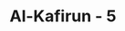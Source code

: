 ---
title: "Al-Kafirun - 5"
no: 5
arabic_no: ٥
ayah: وَلَآ اَنْتُمْ عٰبِدُوْنَ مَآ اَعْبُدُۗ
translation: "dan kamu tidak pernah (pula) menjadi penyembah apa yang aku sembah."
tafsir: "Sesudah Allah menyatakan tentang tidak mungkin ada persamaan sifat antara Tuhan yang disembah oleh Nabi saw dengan yang disembah oleh orang-orang kafir, maka dengan sendirinya tidak ada pula persamaan dalam hal ibadah. Tuhan yang disembah Nabi Muhammad adalah Tuhan yang Mahasuci dari sekutu dan tandingan, tidak menjelma pada seseorang atau memihak kepada suatu bangsa atau orang tertentu. Sedangkan \"Tuhan\" yang mereka sembah itu berbeda dari Tuhan yang tersebut di atas. Lagi pula ibadah nabi hanya untuk Allah saja, sedang ibadah mereka bercampur dengan syirik dan dicampuri dengan kelalaian dari Allah, maka yang demikian itu tidak dinamakan ibadah.\n\nPengulangan pernyataan yang sama seperti yang terdapat dalam ayat 3 dan 5 adalah untuk memperkuat dan membuat orang yang mengusulkan kepada Nabi saw berputus asa terhadap penolakan Nabi menyembah tuhan mereka selama setahun. Pengulangan seperti ini juga terdapat dalam Surah ar-Rahman/55 dan al-Mursalat/77. Hal ini adalah biasa dalam bahasa Arab."
---